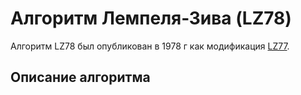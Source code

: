 # Алгоритм Лемпеля-Зива (LZ78)

Алгоритм LZ78 был опубликован в 1978 г как модификация [LZ77](../lz77).


## Описание алгоритма

